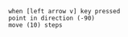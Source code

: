 ```blocks3
    when [left arrow v] key pressed
    point in direction (-90)
    move (10) steps
```
